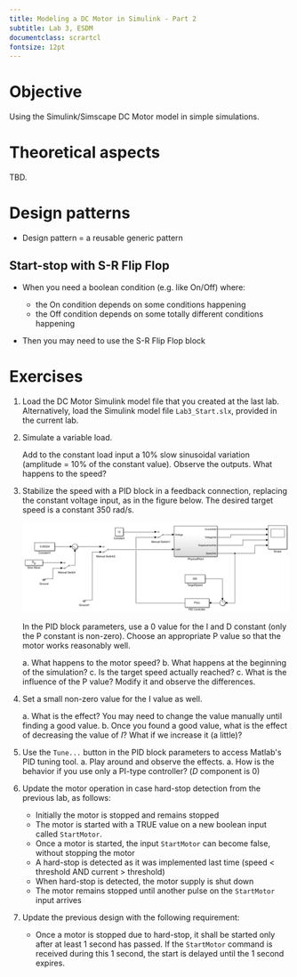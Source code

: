```yaml
---
title: Modeling a DC Motor in Simulink - Part 2
subtitle: Lab 3, ESDM
documentclass: scrartcl
fontsize: 12pt
---
```


# Objective

Using the Simulink/Simscape DC Motor model in simple simulations.


# Theoretical aspects

TBD.

# Design patterns

* Design pattern = a reusable generic pattern 

## Start-stop with S-R Flip Flop

* When you need a boolean condition (e.g. like On/Off) where:
	* the On condition depends on some conditions happening
	* the Off condition depends on some totally different conditions happening

* Then you may need to use the S-R Flip Flop block


# Exercises

1. Load the DC Motor Simulink model file that you created at the last lab.
	Alternatively, load the Simulink model file `Lab3_Start.slx`, provided in the current lab.


2. Simulate a variable load.
	
	Add to the constant load input a 10% slow sinusoidal variation (amplitude = 10% of the constant value).
Observe the outputs. What happens to the speed?


3. Stabilize the speed with a PID block in a feedback connection, replacing the constant voltage input, 
as in the figure below. The desired target speed is a constant 350 rad/s.

	![](fig/L02_Bench.png)

	In the PID block parameters, use a 0 value for the I and D constant (only the P constant is non-zero). Choose an appropriate P value so that the motor works reasonably well.
   
   a. What happens to the motor speed?
   b. What happens at the beginning of the simulation?
   c. Is the target speed actually reached?
   c. What is the influence of the P value? Modify it and observe the differences.
   
4. Set a small non-zero value for the I value as well. 
	
	a. What is the effect? You may need to change the value manually until finding a good value.
    b. Once you found a good value, what is the effect of decreasing the value of $I$? What if we increase it (a little)?

5. Use the `Tune...` button in the PID block parameters to access Matlab's PID tuning tool. 
	a. Play around and observe the effects.
	a. How is the behavior if you use only a PI-type controller? ($D$ component is 0)
	
6. Update the motor operation in case hard-stop detection from the previous lab, as follows:
	* Initially the motor is stopped and remains stopped
	* The motor is started with a TRUE value on a new boolean input called `StartMotor`.
	* Once a motor is started, the input `StartMotor` can become false, without stopping the motor
	* A hard-stop is detected as it was implemented last time (speed < threshold AND current > threshold)
	* When hard-stop is detected, the motor supply is shut down
	* The motor remains stopped until another pulse on the `StartMotor` input arrives
	
7. Update the previous design with the following requirement:
	* Once a motor is stopped due to hard-stop, it shall be started only after at least 1 second has passed.
	If the `StartMotor` command is received during this 1 second, the start is delayed until the
	1 second expires.
